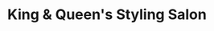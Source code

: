 ---
title: "King & Queen's Styling Salon"
url: /martinsburg/king-und-queens-styling-salon/
shop: Kosmetik
---